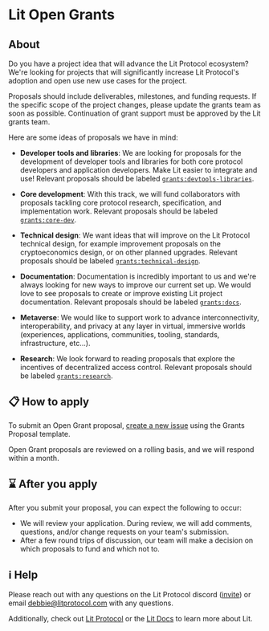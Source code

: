 # Lit Open Grants
## About
Do you have a project idea that will advance the Lit Protocol ecosystem? We're looking for projects that will significantly increase Lit Protocol's adoption and open use new use cases for the project.

Proposals should include deliverables, milestones, and funding requests. If the specific scope of the project changes, please update the grants team as soon as possible. Continuation of grant support must be approved by the Lit grants team. 

Here are some ideas of proposals we have in mind: 

- **Developer tools and libraries**: We are looking for proposals for the development of developer tools and libraries for both core protocol developers and application developers. Make Lit easier to integrate and use! Relevant proposals should be labeled [`grants:devtools-libraries`](https://github.com/LIT-Protocol/LitGrants/labels/grants%3Adevtools-libraries).

- **Core development**: With this track, we will fund collaborators with proposals tackling core protocol research, specification, and implementation work. Relevant proposals should be labeled [`grants:core-dev`](https://github.com/LIT-Protocol/LitGrants/labels/grants%3Acore-dev).

- **Technical design**: We want ideas that will improve on the Lit Protocol technical design, for example improvement proposals on the cryptoeconomics design, or on other planned upgrades. Relevant proposals should be labeled [`grants:technical-design`](https://github.com/LIT-Protocol/LitGrants/labels/grants%3Atechnical-design).

- **Documentation**: Documentation is incredibly important to us and we're always looking for new ways to improve our current set up. We would love to see proposals to create or improve existing Lit project documentation. Relevant proposals should be labeled [`grants:docs`](https://github.com/LIT-Protocol/LitGrants/labels/grants%3Adocs).

- **Metaverse**: We would like to support work to advance interconnectivity, interoperability, and privacy at any layer in virtual, immersive worlds (experiences, applications, communities, tooling, standards, infrastructure, etc...).

- **Research**: We look forward to reading proposals that explore the incentives of decentralized access control. Relevant proposals should be labeled  [`grants:research`](https://github.com/LIT-Protocol/LitGrants/labels/grants%3Aresearch).


## 📋 How to apply
                                    
To submit an Open Grant proposal, [create a new issue](https://github.com/LIT-Protocol/LitGrants/issues/new?assignees=&labels=&template=open-grants-application.md&title=Open+Grant%3A+%3CYour+Title+Here%3E) using the Grants Proposal template.
                                                                                                                        
Open Grant proposals are reviewed on a rolling basis, and we will respond within a month.                                                          

## ⌛ After you apply

After you submit your proposal, you can expect the following to occur:

- We will review your application. During review, we will add comments, questions, and/or change requests on your team's submission.
- After a few round trips of discussion, our team will make a decision on which proposals to fund and which not to. <!--Accepted proposals will be merged into the appropriate directory.-->

## ℹ️ Help

Please reach out with any questions on the Lit Protocol discord ([invite](https://discord.gg/bBFbmpCX)) or email debbie@litprotocol.com with any questions.

Additionally, check out [Lit Protocol](https://litprotocol.com/) or the [Lit Docs](https://developer.litprotocol.com) to learn more about Lit.
